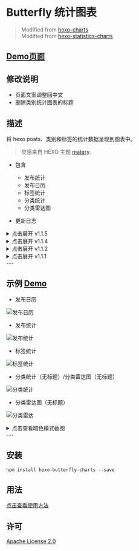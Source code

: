 <!-- This file is modified by guole.fun -->
# Butterfly 统计图表
> Modified from [hexo-charts](https://www.npmjs.com/package/hexo-charts)  
> Modified from [hexo-statistics-charts](https://www.npmjs.com/package/hexo-statistics-charts)  

## [Demo页面](https://blog.guole.fun/charts/)

## 修改说明
* 页面文案调整回中文
* 删除类别统计图表的标题

## 描述
将 hexo poats、类别和标签的统计数据呈现到图表中。
> 灵感来自 HEXO 主题 [matery](https://github.com/blinkfox/hexo-theme-matery).

* 包含
  * 发布统计
  * 发布日历
  * 标签统计
  * 分类统计
  * 分类雷达图  

* 更新日志
<details>
<summary>点击展开 v1.1.5</summary>
  * 插件默认 `echarts_CDN` 修改为：`https://lib.baomitu.com/echarts/4.7.0/echarts.min.js` <br>
  * 新增配置项：`echarts_CDN` 解决原来使用的固定 CDN 资源失效问题。使用方法： <br>
```yml
# 统计图表，支持发布文章统计、发布日历、Top标签统计、分类统计、分类雷达。 <br>
# see https://www.npmjs.com/package/hexo-butterfly-charts  <br>
charts: <br>
  enable: true # 是否启用功能 <br>
  postsChart: <br>
    title: 文章发布统计 # 设置文章发布统计的标题，默认为空 <br>
    interval: 1 # 横坐标间隔 <br>
  tagsChart: <br>
    title: Top 10 标签统计 # 设置标签统计的标题，默认为空 <br>
    interval: 1 # 横坐标间隔 <br>
  postsCalendar_title: 文章发布日历 # 设置发布日历的标题，默认为空 <br>
  categoriesChart_title: # 设置分类统计的标题，默认为空 <br>
  categoriesRadar_title: # 设置分类雷达的标题，默认为空 <br>
+ echarts_CDN: # https://lib.baomitu.com/echarts/4.7.0/echarts.min.js <br>
```
</details>
<details>
<summary>点击展开 v1.1.4</summary>
  * 更新 moment 到 2.29.4 <br>
</details>
<details>
<summary>点击展开 v1.1.2</summary>
  * 调整分类统计图中，“# 文章分类”为 “✒️文章篇数” <br>
</details>
<details>
<summary>点击展开 v1.1.1</summary>
  * 增加标签的横纵坐标轴名称 <br>
  * 适配butterfly暗色模式，自动切换 <br>
  * 文章发布日历坐标也换成中文 <br>
  * 各图表标题支持配置 <br>
  * 标签/分类统计图支持配置横坐标显示的间隔数 <br>
  * 解决分类雷达图未设置画布高度的bug <br>
  Bug: <br>
    * 解决雷达图上，鼠标hover时，超出内容被画布吞掉的问题  
</details>
---

## 示例 [Demo](https://blog.guole.fun/charts/)

* 发布日历
  
![发布日历](https://blog.guole.fun/posts/18158/发布日历3.jpg)

* 发布统计
  
![发布统计](https://blog.guole.fun/posts/18158/发布统计3.jpg)

* 标签统计
  
![标签统计](https://blog.guole.fun/posts/18158/标签3.jpg)

* 分类统计（无标题）/分类雷达图（无标题）
  
![分类统计](https://blog.guole.fun/posts/18158/分类统计3.jpg)

* 分类雷达图（无标题）
  
![分类雷达](https://blog.guole.fun/posts/18158/分类雷达3.jpg)

<details>
<summary>点击查看暗色模式截图</summary>

* 发布日历
  
![发布日历](https://blog.guole.fun/posts/18158/发布日历4.jpg)

* 发布统计
  
![发布统计](https://blog.guole.fun/posts/18158/发布统计4.jpg)

* 标签统计
  
![标签统计](https://blog.guole.fun/posts/18158/标签4.jpg)

* 分类统计（无标题）/分类雷达图（无标题）
  
![分类统计](https://blog.guole.fun/posts/18158/分类统计4.jpg)

* 分类雷达图（无标题）
  
![分类雷达](https://blog.guole.fun/posts/18158/分类雷达4.jpg)

</details>
---

## 安装

```shell
npm install hexo-butterfly-charts --save
```

## 用法

[点击查看使用方法](https://blog.guole.fun/posts/18158/)

## 许可
[Apache License 2.0](https://github.com/kuole-o/hexo-butterfly-charts/blob/main/LICENSE)
